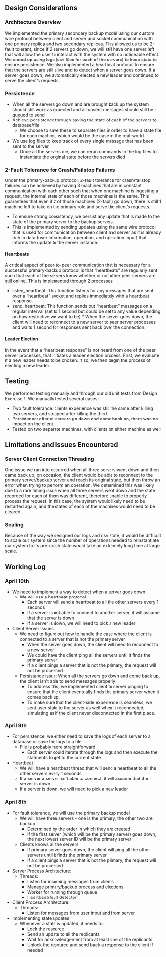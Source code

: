 
## Design Considerations

### Architecture Overview

We implemented the primary secondary backup model using our custom wire protocol between client and server and socket communication with one primary replica and two secondary replicas. This allowed us to be 2-fault tolerant, since if 2 servers go down, we will still have one server left that will allow the user to interact with the system with no noticeable effect. We ended up using logs (csv files for each of the servers) to keep state to ensure persistence. We also implemented a heartbeat protocol to ensure that the servers are still alive and to detect when a server goes down. If a server goes down, we automatically elected a new leader and continued to serve the client’s requests.

### Persistence

- When all the servers go down and are brought back up the system should still work as expected and all unsent messages should still be - queued to send
- Achieve persistence through saving the state of each of the servers to database/file
    - We choose to save these to separate files in order to have a state file for each machine, which would be the case in the real-world
- We use log files to keep track of every single message that has been sent to the server
    - Once all the servers die, we can rerun commands in the log files to instantiate the original state before the servers died

### 2-Fault Tolerance for Crash/Failstop Failures

Under the primary-backup protocol, 2-fault tolerance for crash/failstop failures can be achieved by having 3 machines that are in constant communication with each other such that when one machine is ingesting a request, the internal state of each of those machines is the same. This guarantees that even if 2 of those machines (2-fault) go down, there is still 1 machine left to take on the primary role and serve the client’s requests.
- To ensure strong consistency, we persist any update that is made to the state of the primary server to the backup servers.
- This is implemented by sending updates using the same wire protocol that is used for communication between client and server as it is already rich in data (user information, operation, and operation input) that informs the update to the server instance.

#### Heartbeats

A critical aspect of peer-to-peer communication that is necessary for a successful primary-backup protocol is that “heartbeats” are regularly sent such that each of the servers know whether or not other peer servers are still online. This is implemented through 2 processes:
- listen_heartbeat: This function listens for any messages that are sent over a “heartbeat” socket and replies immediately with a heartbeat response.
- send_heartbeat: This function sends out “heartbeat” messages on a regular interval (set to 1 second but could be set to any value depending on how restrictive we want to be)  * When the server goes down, the client will need to reconnect to a new server
 to peer server processes and waits 1 second for responses sent back over the connection.

#### Leader Election

In the event that a “heartbeat response” is not heard from one of the peer server processes, that initiates a leader election process. First, we evaluate if a new leader needs to be chosen. If so, we then begin the process of electing a new leader.

## Testing

We performed testing manually and through our old unit tests from Design Exercise 1. We manually tested several cases:

- Two fault tolerance: clients experience was still the same after killing two servers, and stopped after killing the third
- Persistence: after all servers go down and come back on, there was no impact on the client
- Tested on two separate machines, with clients on either machine as well

## Limitations and Issues Encountered

### Server Client Connection Threading

One issue we ran into occurred when all three servers went down and then came back up, on occasion,  the client would be able to reconnect to the primary server/backup server and reach its original state, but then throw an error when trying to perform an operation. We determined this was likely due to a rare timing issue when all three servers went down and the state recorded for each of them was different, therefore unable to properly process the request. In this case, the system would likely need to be restarted again, and the states of each of the machines would need to be cleared. 

### Scaling

Because of the way we designed our logs and csv state, it would be difficult to scale our system since the number of operations needed to reinstantiate our system to its pre-crash state would take an extremely long time at large scale.


## Working Log

### April 10th

* We need to implement a way to detect when a server goes down
    * We will use a heartbeat protocol
        * Each server will send a heartbeat to all the other servers every 1 seconds
        * If a server is not able to connect to another server, it will assume that the server is down
        * If a server is down, we will need to pick a new leader
* Client Server Issues
    * We need to figure out how to handle the case where the client is connected to a server that is not the primary server
        * When the server goes down, the client will need to reconnect to a new server
        * We could have the client ping all the servers until it finds the primary server
        * If a client pings a server that is not the primary, the request will not be processed
    * Persistance issue: When all the servers go down and come back up, the client isn't able to send messages properly
        * To address this, we implemented client to server pinging to ensure that the client eventually finds the primary server when it comes back up.
        * To make sure that the client-side experience is seamless, we sent user state to the server as well when it reconnected, simulating as if the client never disconnected in the first place.



### April 9th

* For persistence, we either need to save the logs of each server to a database or save the logs to a file
    * File is probably more straightforward
        * Each server could iterate through the logs and then execute the statments to get to the current state
* Heartbeat
    * We will have a heartbeat thread that will send a heartbeat to all the other servers every 1 seconds
    * If a server a server isn't able to connect, it will assume that the server is down
    * If a server is down, we will need to pick a new leader


### April 8th

* For fault tolerance, we will use the primary backup model
    * We will have three servers - one is the primary, the other two are backup
        * Determined by the order in which they are created
        * If the first server (which will be the primary server) goes down, the next lowest server ID will be the primary server
    * Clients knows all the servers
        * If primary server goes down, the client will ping all the other servers until it finds the primary server
        * If a client pings a server that is not the primary, the request will not be processed
* Server Process Architecture:
    * Threads:
        * Listen for incoming messages from clients
        * Manage primary/backup process and elections
        * Worker for running through queue
        * Heartbeat/fault detector
* Client Process Architecture:
    * Threads:
        * Listen for messages from user input and from server
* Implementing state updates
    * Whenever a state is updated, it needs to:
        * Lock the resource
        * Send an update to all the replicants
        * Wait for acknowledgement from at least one of the replicants
        * Unlock the resource and send back a response to the client if needed

